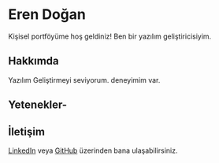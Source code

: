  # Eren Doğan
 Kişisel portföyüme hoş geldiniz! Ben bir yazılım 
geliştiricisiyim.
 ## Hakkımda
 Yazılım Geliştirmeyi seviyorum.
deneyimim var.
 ## Yetenekler- 
 ## İletişim
 [LinkedIn](https://www.linkedin.com/in/eren-do%C4%9Fan-1706442a3/) 
veya [GitHub](https://www.github.com/erendogan003) 
üzerinden bana ulaşabilirsiniz.
